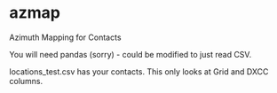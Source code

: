 azmap
=====

Azimuth Mapping for Contacts

You will need pandas (sorry) - could be modified to just read CSV.

locations_test.csv has your contacts. This only looks at Grid and DXCC columns.

